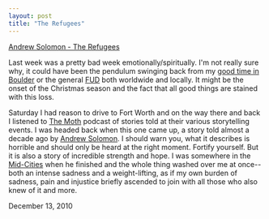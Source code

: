 ```yaml
---
layout: post
title: "The Refugees"
---
```


<p class="media"><span class="audioplayer"><span id="audioplayer_1"><a href="http://2010.danielsjourney.com/files/01%20Andrew%20Solomon_%20The%20Refugees.mp3">Andrew Solomon - The Refugees</a></span></span></p>

Last week was a pretty bad week emotionally/spiritually. I'm not really sure why, it could have been the pendulum swinging back from my [good time in Boulder](http://2010.danielsjourney.com/2010/12/08/boulder.html) or the general [FUD](http://en.wikipedia.org/wiki/Fear,_uncertainty_and_doubt) both worldwide and locally. It might be the onset of the Christmas season and the fact that all good things are stained with this loss. 

Saturday I had reason to drive to Fort Worth and on the way there and back I listened to [The Moth](http://www.themoth.org/) podcast of stories told at their various storytelling events. I was headed back when this one came up, a story told almost a decade ago by [Andrew Solomon](http://www.google.com/search?q=Andrew+Solomon). I should warn you, what it describes is horrible and should only be heard at the right moment. Fortify yourself. But it is also a story of incredible strength and hope. I was somewhere in the [Mid-Cities](http://en.wikipedia.org/wiki/Mid-Cities) when he finished and the whole thing washed over me at once--both an intense sadness and a weight-lifting, as if my own burden of sadness, pain and injustice briefly ascended to join with all those who also knew of it and more.

<p class="date">December 13, 2010</p>

<script type="text/javascript">  
  $(function(){
    AudioPlayer.embed("audioplayer_1", {soundFile: "http://2010.danielsjourney.com/files/01%20Andrew%20Solomon_%20The%20Refugees.mp3",  
        titles: "The Refugees",  
        artists: "Andrew Solomon"});
  });
</script>